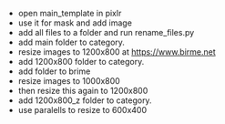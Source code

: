 * open main_template in pixlr
* use it for mask and add image
* add all files to a folder and run rename_files.py
* add main folder to category.
* resize images to 1200x800 at https://www.birme.net
* add 1200x800 folder to category.
* add folder to brime
* resize images to 1000x800
* then resize this again to 1200x800
* add 1200x800_z folder to category.
* use paralells to resize to 600x400
